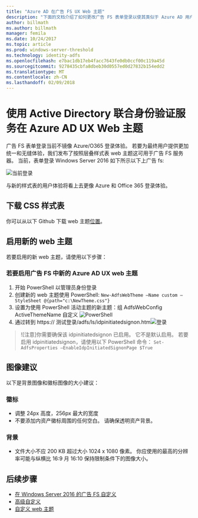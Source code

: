 ```yaml
---
title: "Azure AD 在广告 FS UX Web 主题"
description: "下面的文档介绍了如何更改广告 FS 表单登录以使其类似于 Azure AD 用户体验。"
author: billmath
ms.author: billmath
manager: femila
ms.date: 10/24/2017
ms.topic: article
ms.prod: windows-server-threshold
ms.technology: identity-adfs
ms.openlocfilehash: e7bac1db17eb4facc7643fe0db0ccf00c119a45d
ms.sourcegitcommit: 9278435cbfa8dbeb30d0557ed0d27832b154edd2
ms.translationtype: MT
ms.contentlocale: zh-CN
ms.lasthandoff: 02/09/2018
---
```

# <a name="using-an-azure-ad-ux-web-theme-in-active-directory-federation-services"></a>使用 Active Directory 联合身份验证服务在 Azure AD UX Web 主题
广告 FS 表单登录当前不镜像 Azure/O365 登录体验。  若要为最终用户提供更加统一和无缝体验，我们发布了按照层叠样式表 web 主题这可用于广告 FS 服务器。  当前，表单登录 Windows Server 2016 如下所示以下上广告 fs:

![当前登录](media/Azure-UX-Web-Theme-in-AD-FS/one.png)


与新的样式表的用户体验将看上去更像 Azure 和 Office 365 登录体验。

## <a name="download-the-css-style-sheet"></a>下载 CSS 样式表
你可以从以下 Github 下载 web 主题[位置](https://github.com/Microsoft/adfsWebCustomization/tree/master/centeredUi)。


## <a name="enabling-the-new-web-theme"></a>启用新的 web 主题
若要启用的新 web 主题，请使用以下步骤：

### <a name="to-enable-the-new-azure-ad-ux-web-theme-in-ad-fs"></a>若要启用广告 FS 中新的 Azure AD UX web 主题
1.  开始 PowerShell 以管理员身份登录
2.  创建新的 web 主题使用 PowerShell:  `New-AdfsWebTheme –Name custom –StyleSheet @{path="c:\NewTheme.css"}`
3.  设置为使用 PowerShell 活动主题的新主题：<ph x="1">组 AdfsWebConfig ActiveThemeName 自定义
![</ph>PowerShell](media/Azure-UX-Web-Theme-in-AD-FS/two.png)
4.  通过转到 https:// 测试登录<AD FS name.domain>/adfs/ls/idpinitiatedsignon.htm![登录](media/Azure-UX-Web-Theme-in-AD-FS/three.png)

>![注意]你需要确保该 idpinitiatedsignon 已启用。  它不是默认启用。  若要启用 idpinitiatedsignon，请使用以下 PowerShell 命令：  `Set-AdfsProperties –EnableIdpInitiatedSignonPage $True`

## <a name="image-recommendations"></a>图像建议
以下是背景图像和徽标图像的大小建议：

### <a name="logo"></a>徽标
- 调整 24px 高度，256px 最大的宽度
- 不要添加内资产徽标周围的任何空白。  请确保透明资产背景。

### <a name="background"></a>背景
- 文件大小不应 200 KB 超过大小 1024 x 1080 像素。  你应使用的最高的分辨率可能与纵横比 16:9 月 16:10 保持限制条件下的图像大小。

## <a name="next-steps"></a>后续步骤
- [在 Windows Server 2016 的广告 FS 自定义](AD-FS-Customization-in-Windows-Server-2016.md)
- [高级自定义](Advanced-Customization-of-AD-FS-Sign-in-Pages.md)
- [自定义 web 主题](Custom-Web-Themes-in-AD-FS.md)

